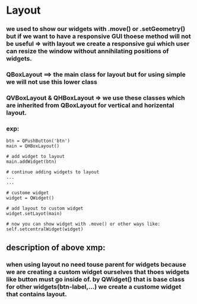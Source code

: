 # Layout
### we used to show our widgets with .move() or .setGeometry() but if we want to have a responsive GUI thoese method will not be useful => with layout we create a responsive gui which user can resize the window without annihilating positions of widgets.

### QBoxLayout ==> the main class for layout but for using simple we will not use this lower class

### QVBoxLayout & QHBoxLayout => we use these classes which are inherited from QBoxLayout for vertical and horizental layout.

### exp:
    btn = QPushButton('btn') 
    main = QHBoxLayout()

    # add widget to layout
    main.addWidget(btn)
    
    # continue adding widgets to layout
    ...
    ...

    # custome widget
    widget = QWidget()

    # add layout to custom widget
    widget.setLayot(main)

    # now you can show widget with .move() or other ways like:
    self.setcentralWidget(widget)

## description of above xmp:
### when using layout no need touse parent for widgets because we are creating a custom widget ourselves that thoes widgets like button must go inside of. by QWidget() that is base class for other widgets(btn-label,...) we create a custome widget that contains layout.